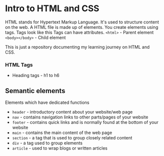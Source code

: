 # Intro to HTML and CSS

HTML stands for Hypertext Markup Language. It's used to structure content on the web.
A HTML file is made up of elements. You create elements using tags.
Tags look like this <tag></tag>
Tags can have attributes.
`<html>` - Parent element
`<body></body>` - Child element
</html>
This is just a repository documenting my learning journey on HTML and CSS.

### HTML Tags
- Heading tags - h1 to h6

## Semantic elements
Elements which have dedicated functions
- `header` - introductory content about your website/web page
- `nav` - contains navigation links to other parts/pages of your website
- `footer` - contains quick links and is normally found at the bottom of your website
- `main` - contains the main content of the web page
- `section` - a tag that is used to group closely related content
- `div` - a tag used to group elements
- `article` - used to wrap blogs or written articles